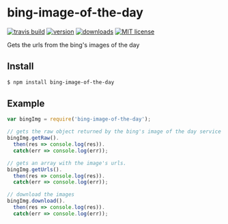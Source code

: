 # bing-image-of-the-day

[![travis build](https://img.shields.io/travis/ercpereda/bing-image-of-the-day.svg?style=flat-square)](https://travis-ci.org/ercpereda/bing-image-of-the-day/)
[![version](https://img.shields.io/npm/v/bing-image-of-the-day.svg?style=flat-square)](http://npm.im/bing-image-of-the-day)
[![downloads](https://img.shields.io/npm/dt/bing-image-of-the-day.svg?style=flat-square)](http://npm-stat.com/charts.html?package=bing-image-of-the-day)
[![MIT license](https://img.shields.io/npm/l/bing-image-of-the-day.svg?style=flat-square)](https://opensource.org/licenses/MIT)

Gets the urls from the bing&#39;s images of the day

## Install
```bash
$ npm install bing-image-of-the-day
```

## Example

```js
var bingImg = require('bing-image-of-the-day');

// gets the raw object returned by the bing's image of the day service
bingImg.getRaw().
  then(res => console.log(res)).
  catch(err => console.log(err));

// gets an array with the image's urls.
bingImg.getUrls().
  then(res => console.log(res)).
  catch(err => console.log(err));

// download the images
bingImg.download().
  then(res => console.log(res)).
  catch(err => console.log(err));
```
